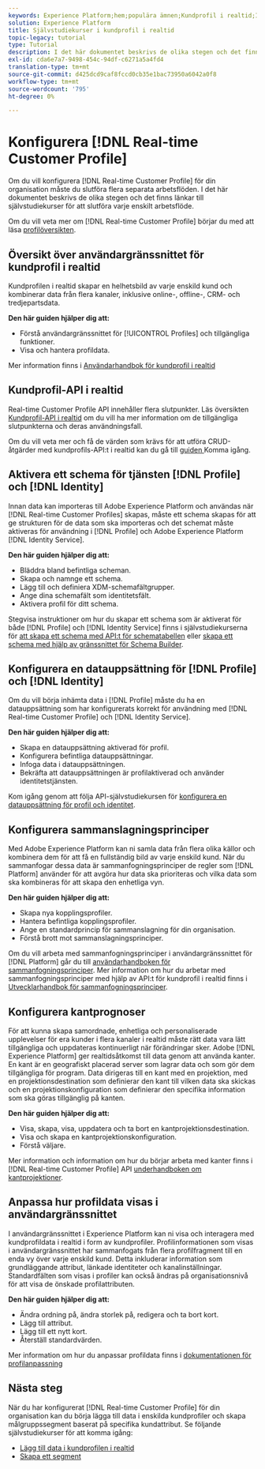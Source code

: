 ```yaml
---
keywords: Experience Platform;hem;populära ämnen;Kundprofil i realtid;Identitetstjänst;
solution: Experience Platform
title: Självstudiekurser i kundprofil i realtid
topic-legacy: tutorial
type: Tutorial
description: I det här dokumentet beskrivs de olika stegen och det finns länkar till självstudiekurser för att slutföra varje enskilt arbetsflöde.
exl-id: cda6e7a7-9498-454c-94df-c6271a5a4fd4
translation-type: tm+mt
source-git-commit: d425dcd9caf8fccd0cb35e1bac73950a6042a0f8
workflow-type: tm+mt
source-wordcount: '795'
ht-degree: 0%

---
```


# Konfigurera [!DNL Real-time Customer Profile]

Om du vill konfigurera [!DNL Real-time Customer Profile] för din organisation måste du slutföra flera separata arbetsflöden. I det här dokumentet beskrivs de olika stegen och det finns länkar till självstudiekurser för att slutföra varje enskilt arbetsflöde.

Om du vill veta mer om [!DNL Real-time Customer Profile] börjar du med att läsa [profilöversikten](../profile/home.md).

## Översikt över användargränssnittet för kundprofil i realtid

Kundprofilen i realtid skapar en helhetsbild av varje enskild kund och kombinerar data från flera kanaler, inklusive online-, offline-, CRM- och tredjepartsdata.

**Den här guiden hjälper dig att:**
- Förstå användargränssnittet för [!UICONTROL Profiles] och tillgängliga funktioner.
- Visa och hantera profildata.

Mer information finns i [Användarhandbok för kundprofil i realtid](../profile/ui/user-guide.md)

## Kundprofil-API i realtid

Real-time Customer Profile API innehåller flera slutpunkter. Läs översikten [Kundprofil-API i realtid](../profile/api/overview.md) om du vill ha mer information om de tillgängliga slutpunkterna och deras användningsfall.

Om du vill veta mer och få de värden som krävs för att utföra CRUD-åtgärder med kundprofils-API:t i realtid kan du gå till [guiden ](../profile/api/getting-started.md) Komma igång.

## Aktivera ett schema för tjänsten [!DNL Profile] och [!DNL Identity]

Innan data kan importeras till Adobe Experience Platform och användas när [!DNL Real-time Customer Profiles] skapas, måste ett schema skapas för att ge strukturen för de data som ska importeras och det schemat måste aktiveras för användning i [!DNL Profile] och Adobe Experience Platform [!DNL Identity Service].

**Den här guiden hjälper dig att:**
- Bläddra bland befintliga scheman.
- Skapa och namnge ett schema.
- Lägg till och definiera XDM-schemafältgrupper.
- Ange dina schemafält som identitetsfält.
- Aktivera profil för ditt schema.

Stegvisa instruktioner om hur du skapar ett schema som är aktiverat för både [!DNL Profile] och [!DNL Identity Service] finns i självstudiekurserna för [att skapa ett schema med API:t för schematabellen](../xdm/tutorials/create-schema-api.md) eller [skapa ett schema med hjälp av gränssnittet för Schema Builder](../xdm/tutorials/create-schema-ui.md).

## Konfigurera en datauppsättning för [!DNL Profile] och [!DNL Identity]

Om du vill börja inhämta data i [!DNL Profile] måste du ha en datauppsättning som har konfigurerats korrekt för användning med [!DNL Real-time Customer Profile] och [!DNL Identity Service].

**Den här guiden hjälper dig att:**
- Skapa en datauppsättning aktiverad för profil.
- Konfigurera befintliga datauppsättningar.
- Infoga data i datauppsättningen.
- Bekräfta att datauppsättningen är profilaktiverad och använder identitetstjänsten.

Kom igång genom att följa API-självstudiekursen för [konfigurera en datauppsättning för profil och identitet](../profile/tutorials/dataset-configuration.md).

## Konfigurera sammanslagningsprinciper

Med Adobe Experience Platform kan ni samla data från flera olika källor och kombinera dem för att få en fullständig bild av varje enskild kund. När du sammanfogar dessa data är sammanfogningsprinciper de regler som [!DNL Platform] använder för att avgöra hur data ska prioriteras och vilka data som ska kombineras för att skapa den enhetliga vyn.

**Den här guiden hjälper dig att:**
- Skapa nya kopplingsprofiler.
- Hantera befintliga kopplingsprofiler.
- Ange en standardprincip för sammanslagning för din organisation.
- Förstå brott mot sammanslagningsprinciper.

Om du vill arbeta med sammanfogningsprinciper i användargränssnittet för [!DNL Platform] går du till [användarhandboken för sammanfogningsprinciper](../profile/ui/merge-policies.md). Mer information om hur du arbetar med sammanfogningsprinciper med hjälp av API:t för kundprofil i realtid finns i [Utvecklarhandbok för sammanfogningsprinciper](../profile/api/merge-policies.md).

## Konfigurera kantprognoser

För att kunna skapa samordnade, enhetliga och personaliserade upplevelser för era kunder i flera kanaler i realtid måste rätt data vara lätt tillgängliga och uppdateras kontinuerligt när förändringar sker. Adobe [!DNL Experience Platform] ger realtidsåtkomst till data genom att använda kanter. En kant är en geografiskt placerad server som lagrar data och som gör dem tillgängliga för program. Data dirigeras till en kant med en projektion, med en projektionsdestination som definierar den kant till vilken data ska skickas och en projektionskonfiguration som definierar den specifika information som ska göras tillgänglig på kanten.

**Den här guiden hjälper dig att:**
- Visa, skapa, visa, uppdatera och ta bort en kantprojektionsdestination.
- Visa och skapa en kantprojektionskonfiguration.
- Förstå väljare.

Mer information och information om hur du börjar arbeta med kanter finns i [!DNL Real-time Customer Profile] API [underhandboken om kantprojektioner](../profile/api/edge-projections.md).

## Anpassa hur profildata visas i användargränssnittet

I användargränssnittet i Experience Platform kan ni visa och interagera med kundprofildata i realtid i form av kundprofiler. Profilinformationen som visas i användargränssnittet har sammanfogats från flera profilfragment till en enda vy över varje enskild kund. Detta inkluderar information som grundläggande attribut, länkade identiteter och kanalinställningar. Standardfälten som visas i profiler kan också ändras på organisationsnivå för att visa de önskade profilattributen.

**Den här guiden hjälper dig att:**
- Ändra ordning på, ändra storlek på, redigera och ta bort kort.
- Lägg till attribut.
- Lägg till ett nytt kort.
- Återställ standardvärden.

Mer information om hur du anpassar profildata finns i [dokumentationen för profilanpassning](../profile/ui/profile-customization.md)

## Nästa steg

När du har konfigurerat [!DNL Real-time Customer Profile] för din organisation kan du börja lägga till data i enskilda kundprofiler och skapa målgruppssegment baserat på specifika kundattribut. Se följande självstudiekurser för att komma igång:

- [Lägg till data i kundprofilen i realtid](../profile/tutorials/add-profile-data.md)
- [Skapa ett segment](../segmentation/tutorials/create-a-segment.md)
